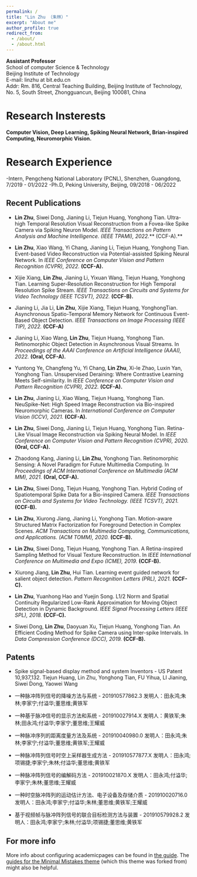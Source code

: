 ```yaml
---
permalink: /
title: "Lin Zhu （朱林）"
excerpt: "About me"
author_profile: true
redirect_from: 
  - /about/
  - /about.html
---
```


**Assistant Professor**  
School of computer Science & Technology  
Beijing Institute of Technology  
E-mail: linzhu at bit.edu.cn  
Addr: Rm. 816, Central Teaching Building, Beijing Institute of Technology, No. 5, South Street, Zhongguancun, Beijing 100081, China


Research Insterests
======
**Computer Vision, Deep Learning, Spiking Neural Network, Brian-inspired Computing, Neuromorphic Vision.**

Research Experience
======
 -Intern, Pengcheng National Laboratory (PCNL), Shenzhen, Guangdong, 7/2019 - 01/2022
 -Ph.D, Peking University, Beijing, 09/2018 - 06/2022
 
Recent Publications
------

- **Lin Zhu**, Siwei Dong, Jianing Li, Tiejun Huang, Yonghong Tian. Ultra-high Temporal Resolution Visual Reconstruction from a Fovea-like Spike Camera via Spiking Neuron Model. _IEEE Transactions on Pattern Analysis and Machine Intelligence. (IEEE TPAMI), 2022._** (CCF-A).**

- **Lin Zhu**, Xiao Wang, Yi Chang, Jianing Li, Tiejun Huang, Yonghong Tian. Event-based Video Reconstruction via Potential-assisted Spiking Neural Network. In _IEEE Conference on Computer Vision and Pattern Recognition (CVPR), 2022._ **(CCF-A).**

- Xijie Xiang, **Lin Zhu**, Jianing Li, Yixuan Wang, Tiejun Huang, Yonghong Tian. Learning Super-Resolution Reconstruction for High Temporal Resolution Spike Stream. _IEEE Transactions on Circuits and Systems for Video Technology (IEEE TCSVT), 2022._ **(CCF-B).**

- Jianing Li, Jia Li, **Lin Zhu**, Xijie Xiang, Tiejun Huang, YonghongTian. Asynchronous Spatio-Temporal Memory Network for Continuous Event-Based Object Detection. _IEEE Transactions on Image Processing (IEEE TIP), 2022._ **(CCF-A)**

- Jianing Li, Xiao Wang, **Lin Zhu**, Tiejun Huang, Yonghong Tian. Retinomorphic Object Detection in Asynchronous Visual Streams. In _Proceedings of the AAAI Conference on Artificial Intelligence (AAAI), 2022._ **(Oral, CCF-A).**

- Yuntong Ye, Changfeng Yu, Yi Chang, **Lin Zhu**, Xi-le Zhao, Luxin Yan, Yonghong Tian. Unsupervised Deraining: Where Contrastive Learning Meets Self-similarity. In _IEEE Conference on Computer Vision and Pattern Recognition (CVPR), 2022._ **(CCF-A).**

- **Lin Zhu**, Jianing Li, Xiao Wang, Tiejun Huang, Yonghong Tian. NeuSpike-Net: High Speed Image Reconstruction via Bio-inspired Neuromorphic Cameras. In _International Conference on Computer Vision (ICCV), 2021._ **(CCF-A).**

- **Lin Zhu**, Siwei Dong, Jianing Li, Tiejun Huang, Yonghong Tian. Retina-Like Visual Image Reconstruction via Spiking Neural Model. In _IEEE Conference on Computer Vision and Pattern Recognition (CVPR), 2020._ **(Oral, CCF-A).**

- Zhaodong Kang, Jianing Li, **Lin Zhu**, Yonghong Tian. Retinomorphic Sensing: A Novel Paradigm for Future Multimedia Computing. In _Proceedings of ACM International
Conference on Multimedia (ACM MM), 2021._ **(Oral, CCF-A).**

- **Lin Zhu**, Siwei Dong, Tiejun Huang, Yonghong Tian. Hybrid Coding of Spatiotemporal Spike Data for a Bio-inspired Camera. _IEEE Transactions on Circuits and Systems for Video Technology. (IEEE TCSVT), 2021._ **(CCF-B).**

- **Lin Zhu**, Xiurong Jiang, Jianing Li, Yonghong Tian. Motion-aware Structured Matrix Factorization for Foreground Detection in Complex Scenes. _ACM Transactions on Multimedia Computing, Communications, and Applications. (ACM TOMM), 2020._ **(CCF-B).**

- **Lin Zhu**, Siwei Dong, Tiejun Huang, Yonghong Tian. A Retina-inspired Sampling Method for Visual Texture Reconstruction. In _IEEE International Conference on Multimedia and Expo (ICME), 2019._ **(CCF-B).**

- Xiurong Jiang, **Lin Zhu**, Hui Tian. Learning event guided network for salient object detection. _Pattern Recognition Letters (PRL), 2021._ **(CCF-C).**

- **Lin Zhu**, Yuanhong Hao and Yuejin Song. L1/2 Norm and Spatial Continuity Regularized Low-Rank Approximation for Moving Object Detection in Dynamic Background. _IEEE Signal Processing Letters (IEEE SPL), 2018._ **(CCF-C).**

- Siwei Dong, **Lin Zhu**, Daoyuan Xu, Tiejun Huang, Yonghong Tian. An Efficient Coding Method for Spike Camera using Inter-spike Intervals. In _Data Compression Conference (DCC), 2019._ **(CCF-B).**



Patents
------
- Spike signal-based display method and system Inventors - US Patent 10,937,132. Tiejun Huang, Lin Zhu, Yonghong Tian, FU Yihua, LI Jianing, Siwei Dong, Yaowei Wang

- 一种脉冲阵列信号的降噪方法与系统 - 201910577862.3 发明人：田永鸿;朱林;李家宁;付溢华;董思维;黄铁军

- 一种基于脉冲信号的显示方法和系统 - 201910027914.X 发明人：黄铁军;朱林;田永鸿;付溢华;李家宁;董思维;王耀威

- 一种脉冲序列的距离度量方法及系统 - 201910040980.0 发明人：田永鸿;朱林;李家宁;付溢华;董思维;黄铁军;王耀威

- 一种脉冲阵列信号时空上采样器生成方法 - 201910577877.X 发明人：田永鸿;项锡捷;李家宁;朱林;付溢华;董思维;黄铁军

- 一种脉冲阵列信号的编解码方法 - 201910021870.X 发明人：田永鸿;付溢华;李家宁;朱林;董思维;王耀威

- 一种时空脉冲阵列的运动估计方法、电子设备及存储介质 - 201910020716.0 发明人：田永鸿;李家宁;付溢华;朱林;董思维;黄铁军;王耀威

- 基于视频帧与脉冲阵列信号的联合目标检测方法与装置 - 201910579928.2 发明人：田永鸿;李家宁;朱林;付溢华;项锡捷;董思维;黄铁军



For more info
------
More info about configuring academicpages can be found in [the guide](https://academicpages.github.io/markdown/). The [guides for the Minimal Mistakes theme](https://mmistakes.github.io/minimal-mistakes/docs/configuration/) (which this theme was forked from) might also be helpful.

